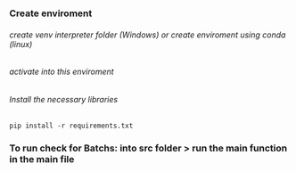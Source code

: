 
### Create enviroment
###### create venv interpreter folder (Windows) or create enviroment using conda (linux)
###### activate into this enviroment
###### Install the necessary libraries

```
pip install -r requirements.txt
```

### To run check for Batchs: into src folder > run the main function in the main file
